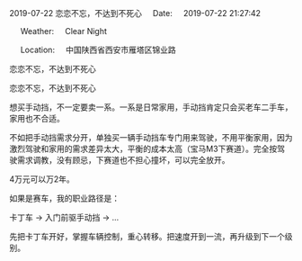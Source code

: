 2019-07-22 恋恋不忘，不达到不死心     Date:     2019-07-22 21:27:42

     Weather:     Clear Night

     Location:     中国陕西省西安市雁塔区锦业路

恋恋不忘，不达到不死心

恋恋不忘，不达到不死心

想买手动挡，不一定要卖一系。一系是日常家用，手动挡肯定只会买老车二手车，家用也不合适。

不如把手动挡需求分开，单独买一辆手动挡车专门用来驾驶，不用平衡家用，因为激烈驾驶和家用的需求差异太大，平衡的成本太高（宝马M3下赛道）。完全按驾驶需求调教，没有顾忌，下赛道也不担心撞坏，可以完全放开。

4万元可以万2年。

如果是赛车，我的职业路径是：

卡丁车 -> 入门前驱手动挡 -> ...

先把卡丁车开好，掌握车辆控制，重心转移。把速度开到一流，再升级到下一个级别。
